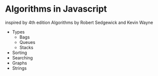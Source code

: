 # Algorithms in Javascript

inspired by 4th edition Algorithms by Robert Sedgewick and Kevin Wayne

- Types
  - Bags
  - Queues
  - Stacks
- Sorting
- Searching
- Graphs
- Strings
